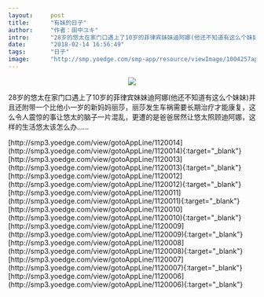 ```yaml
---
layout:     post
title:      "有妹的日子"
author:     "作者：田中ユキ"
intro:      "28岁的悠太在家门口遇上了10岁的菲律宾妹妹迪阿娜(他还不知道有这么个妹妹)并且还附带一个比他小一岁的新妈妈丽莎，丽莎发生车祸需要长期治疗才能康复，这么令人震惊的事让悠太的脑子一片混乱，更遭的是爸爸居然让悠太照顾迪阿娜，这样的生活悠太该怎么办……"
date:       "2018-02-14 16:56:49"
tags:       "日子"
image:      "http://smp.yoedge.com/smp-app/resource/viewImage/1004257appline.png"
---
```

<div style="text-align: center">
<p><img src="http://smp.yoedge.com/smp-app/resource/viewImage/1004257appline.png"/></p>
</div>
<p class="post-meta">
<span>28岁的悠太在家门口遇上了10岁的菲律宾妹妹迪阿娜(他还不知道有这么个妹妹)并且还附带一个比他小一岁的新妈妈丽莎，丽莎发生车祸需要长期治疗才能康复，这么令人震惊的事让悠太的脑子一片混乱，更遭的是爸爸居然让悠太照顾迪阿娜，这样的生活悠太该怎么办……</span>
</p>
[http://smp3.yoedge.com/view/gotoAppLine/1120014](http://smp3.yoedge.com/view/gotoAppLine/1120014){:target="_blank"}
[http://smp3.yoedge.com/view/gotoAppLine/1120013](http://smp3.yoedge.com/view/gotoAppLine/1120013){:target="_blank"}
[http://smp3.yoedge.com/view/gotoAppLine/1120012](http://smp3.yoedge.com/view/gotoAppLine/1120012){:target="_blank"}
[http://smp3.yoedge.com/view/gotoAppLine/1120011](http://smp3.yoedge.com/view/gotoAppLine/1120011){:target="_blank"}
[http://smp3.yoedge.com/view/gotoAppLine/1120010](http://smp3.yoedge.com/view/gotoAppLine/1120010){:target="_blank"}
[http://smp3.yoedge.com/view/gotoAppLine/1120009](http://smp3.yoedge.com/view/gotoAppLine/1120009){:target="_blank"}
[http://smp3.yoedge.com/view/gotoAppLine/1120008](http://smp3.yoedge.com/view/gotoAppLine/1120008){:target="_blank"}
[http://smp3.yoedge.com/view/gotoAppLine/1120007](http://smp3.yoedge.com/view/gotoAppLine/1120007){:target="_blank"}
[http://smp3.yoedge.com/view/gotoAppLine/1120006](http://smp3.yoedge.com/view/gotoAppLine/1120006){:target="_blank"}


